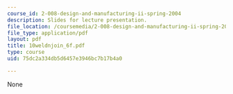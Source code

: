```yaml
---
course_id: 2-008-design-and-manufacturing-ii-spring-2004
description: Slides for lecture presentation.
file_location: /coursemedia/2-008-design-and-manufacturing-ii-spring-2004/75dc2a334db5d6457e3946bc7b17b4a0_10weldnjoin_6f.pdf
file_type: application/pdf
layout: pdf
title: 10weldnjoin_6f.pdf
type: course
uid: 75dc2a334db5d6457e3946bc7b17b4a0

---
```

None